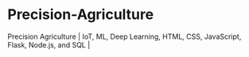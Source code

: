 # Precision-Agriculture
Precision Agriculture | IoT, ML, Deep Learning, HTML, CSS, JavaScript, Flask, Node.js, and SQL |
